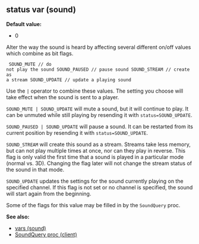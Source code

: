 ## status var (sound)

**Default value:**
+   0


Alter the way the sound is heard by affecting several different
on/off values which combine as bit flags. 
```
 SOUND_MUTE // do
not play the sound SOUND_PAUSED // pause sound SOUND_STREAM // create as
a stream SOUND_UPDATE // update a playing sound 
```
 

Use
the `|` operator to combine these values. The setting you choose will
take effect when the sound is sent to a player.


`SOUND_MUTE | SOUND_UPDATE` will mute a sound, but it will
continue to play. It can be unmuted while still playing by resending it
with `status=SOUND_UPDATE`. 

`SOUND_PAUSED | SOUND_UPDATE` will
pause a sound. It can be restarted from its current position by
resending it with `status=SOUND_UPDATE`. 

`SOUND_STREAM` will
create this sound as a stream. Streams take less memory, but can not
play multiple times at once, nor can they play in reverse. This flag is
only valid the first time that a sound is played in a particular mode
(normal vs. 3D). Changing the flag later will not change the stream
status of the sound in that mode. 

`SOUND_UPDATE` updates the
settings for the sound currently playing on the specified channel. If
this flag is not set or no channel is specified, the sound will start
again from the beginning. 

Some of the flags for this value may
be filled in by the `SoundQuery` proc.

**See also:**
+   [vars (sound)](/ref/sound/var.md) 
+   [SoundQuery proc (client)](/ref/client/proc/SoundQuery.md) <!-- -->